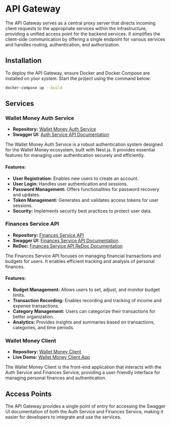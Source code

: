 # API Gateway

The API Gateway serves as a central proxy server that directs incoming client requests to the appropriate services within the infrastructure, providing a unified access point for the backend services. It simplifies the client-side communication by offering a single endpoint for various services and handles routing, authentication, and authorization.

## Installation

To deploy the API Gateway, ensure Docker and Docker Compose are installed on your system. Start the project using the command below:

```bash
docker-compose up --build
```

## Services

### Wallet Money Auth Service

- **Repository:** [Wallet Money Auth Service](https://github.com/DeadNord/wallet-money-auth-service)
- **Swagger UI:** [Auth Service API Documentation](https://wallet-money-auth-service.fly.dev/api/auth/swagger)

The Wallet Money Auth Service is a robust authentication system designed for the Wallet Money ecosystem, built with Nest.js. It provides essential features for managing user authentication securely and efficiently.

#### Features:

- **User Registration:** Enables new users to create an account.
- **User Login:** Handles user authentication and sessions.
- **Password Management:** Offers functionalities for password recovery and updates.
- **Token Management:** Generates and validates access tokens for user sessions.
- **Security:** Implements security best practices to protect user data.

### Finances Service API

- **Repository:** [Finances Service API](https://github.com/DeadNord/wallet-money-finances-service)
- **Swagger UI:** [Finances Service API Documentation](https://wallet-money-finances-service.fly.dev/api/finances/swagger/)
- **ReDoc:** [Finances Service API ReDoc Documentation](https://wallet-money-finances-service.fly.dev/api/finances/redoc/)

The Finances Service API focuses on managing financial transactions and budgets for users. It enables efficient tracking and analysis of personal finances.

#### Features:

- **Budget Management:** Allows users to set, adjust, and monitor budget limits.
- **Transaction Recording:** Enables recording and tracking of income and expense transactions.
- **Category Management:** Users can categorize their transactions for better organization.
- **Analytics:** Provides insights and summaries based on transactions, categories, and time periods.

### Wallet Money Client

- **Repository:** [Wallet Money Client](https://github.com/DeadNord/wallet-money-client)
- **Live Demo:** [Wallet Money Client App](https://wallet-money-client.netlify.app)

The Wallet Money Client is the front-end application that interacts with the Auth Service and Finances Service, providing a user-friendly interface for managing personal finances and authentication.

## Access Points

The API Gateway provides a single point of entry for accessing the Swagger UI documentation of both the Auth Service and Finances Service, making it easier for developers to integrate and use the services.
